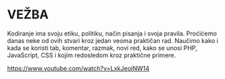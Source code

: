 # VEŽBA

Kodiranje ima svoju etiku, politiku, način pisanja i svoja pravila. Proćićemo danas neke od ovih stvari kroz jedan veoma praktičan rad. Naučimo kako i kada se koristi tab, komentar, razmak, novi red, kako se unosi PHP, JavaScript, CSS i kojim redosledom kroz praktične primere.

https://www.youtube.com/watch?v=LxkJeoiNW14
